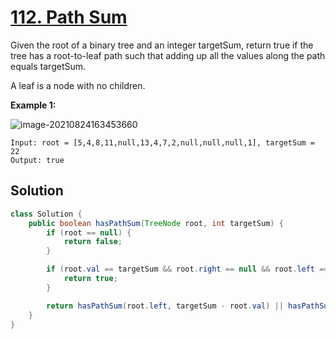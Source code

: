 # [112. Path Sum](https://leetcode-cn.com/problems/path-sum/)

Given the root of a binary tree and an integer targetSum, return true if the tree has a root-to-leaf path such that adding up all the values along the path equals targetSum.

A leaf is a node with no children.

**Example 1:**

![image-20210824163453660](/Users/zhengwenxuan/Desktop/Leetcode/image-20210824163453660.png)

```
Input: root = [5,4,8,11,null,13,4,7,2,null,null,null,1], targetSum = 22
Output: true
```

## Solution

```java
class Solution {
    public boolean hasPathSum(TreeNode root, int targetSum) {
        if (root == null) {
            return false;
        }

        if (root.val == targetSum && root.right == null && root.left == null) {
            return true;
        }

        return hasPathSum(root.left, targetSum - root.val) || hasPathSum(root.right, targetSum - root.val);
    }
}
```


